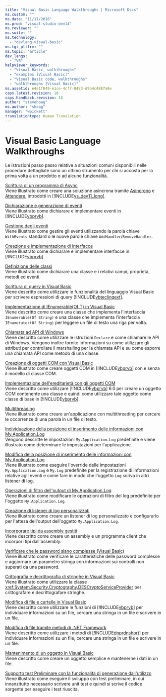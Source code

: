 ```yaml
---
title: "Visual Basic Language Walkthroughs | Microsoft Docs"
ms.custom: ""
ms.date: "11/17/2016"
ms.prod: "visual-studio-dev14"
ms.reviewer: ""
ms.suite: ""
ms.technology: 
  - "devlang-visual-basic"
ms.tgt_pltfrm: ""
ms.topic: "article"
dev_langs: 
  - "VB"
helpviewer_keywords: 
  - "Visual Basic, walkthroughs"
  - "examples [Visual Basic]"
  - "Visual Basic code, walkthroughs"
  - "walkthroughs [Visual Basic]"
ms.assetid: e4e1f849-e1ce-4cf7-8483-d9b4c4887a8e
caps.latest.revision: 18
caps.handback.revision: 18
author: "stevehoag"
ms.author: "shoag"
manager: "wpickett"
translationtype: Human Translation
---
```

# Visual Basic Language Walkthroughs
Le istruzioni passo passo relative a situazioni comuni disponibili nelle procedure dettagliate sono un ottimo strumento per chi si accosta per la prima volta a un prodotto o ad alcune funzionalità.  
  
 [Scrittura di un programma di Async](../Topic/Walkthrough:%20Accessing%20the%20Web%20by%20Using%20Async%20and%20Await%20\(C%23%20and%20Visual%20Basic\).md)  
 Viene illustrato come creare una soluzione asincrona tramite [Asincrono](../visual-basic/language-reference/modifiers/async.md) e [Attendere](../visual-basic/language-reference/operators/await-operator.md), introdotti in [!INCLUDE[vs_dev11_long](../csharp/includes/vs_dev11_long_md.md)].  
  
 [Dichiarazione e generazione di eventi](../visual-basic/programming-guide/language-features/events/walkthrough-declaring-and-raising-events.md)  
 Viene illustrato come dichiarare e implementare eventi in [!INCLUDE[vbprvb](../csharp/programming-guide/concepts/linq/includes/vbprvb_md.md)].  
  
 [Gestione degli eventi](../visual-basic/programming-guide/language-features/events/walkthrough-handling-events.md)  
 Viene illustrato come gestire gli eventi utilizzando la parola chiave `WithEvents` standard o le nuove parole chiave `AddHandler`\/`RemoveHandler`.  
  
 [Creazione e implementazione di interfacce](../visual-basic/programming-guide/language-features/interfaces/walkthrough-creating-and-implementing-interfaces.md)  
 Viene illustrato come dichiarare e implementare interfacce in [!INCLUDE[vbprvb](../csharp/programming-guide/concepts/linq/includes/vbprvb_md.md)].  
  
 [Definizione delle classi](../visual-basic/programming-guide/language-features/objects-and-classes/walkthrough-defining-classes.md)  
 Viene illustrato come dichiarare una classe e i relativi campi, proprietà, metodi ed eventi.  
  
 [Scrittura di query in Visual Basic](../visual-basic/programming-guide/concepts/linq/walkthrough-writing-queries.md)  
 Viene descritto come utilizzare le funzionalità del linguaggio Visual Basic per scrivere espressioni di query [!INCLUDE[vbteclinqext](../csharp/getting-started/includes/vbteclinqext_md.md)].  
  
 [Implementazione di IEnumerable\(Of T\) in Visual Basic](../visual-basic/programming-guide/language-features/control-flow/walkthrough-implementing-ienumerable-of-t.md)  
 Viene descritto come creare una classe che implementa l'interfaccia `IEnumerable(Of String)` e una classe che implementa l'interfaccia `IEnumerator(Of String)` per leggere un file di testo una riga per volta.  
  
 [Chiamata ad API di Windows](../visual-basic/programming-guide/com-interop/walkthrough-calling-windows-apis.md)  
 Viene descritto come utilizzare le istruzioni `Declare` e come chiamare le API di Windows.  Vengono inoltre fornite informazioni su come utilizzare gli attributi per controllare il marshalling per la chiamata API e su come esporre una chiamata API come metodo di una classe.  
  
 [Creazione di oggetti COM con Visual Basic](../visual-basic/programming-guide/com-interop/walkthrough-creating-com-objects.md)  
 Viene illustrato come creare oggetti COM in [!INCLUDE[vbprvb](../csharp/programming-guide/concepts/linq/includes/vbprvb_md.md)] con e senza il modello di classe COM.  
  
 [Implementazione dell'ereditarietà con gli oggetti COM](../visual-basic/programming-guide/com-interop/walkthrough-implementing-inheritance-with-com-objects.md)  
 Viene descritto come utilizzare [!INCLUDE[vbprvb](../csharp/programming-guide/concepts/linq/includes/vbprvb_md.md)] 6.0 per creare un oggetto COM contenente una classe e quindi come utilizzare tale oggetto come classe di base in [!INCLUDE[vbprvb](../csharp/programming-guide/concepts/linq/includes/vbprvb_md.md)].  
  
 [Multithreading](../Topic/Walkthrough:%20Multithreading%20with%20the%20BackgroundWorker%20Component%20\(C%23%20and%20Visual%20Basic\).md)  
 Viene illustrato come creare un'applicazione con multithreading per cercare le occorrenze di una parola in un file di testo.  
  
 [Individuazione della posizione di inserimento delle informazioni con My.Application.Log](../visual-basic/developing-apps/programming/log-info/walkthrough-determining-where-my-application-log-writes-information.md)  
 Vengono descritte le impostazioni `My.Application.Log` predefinite e viene illustrato come determinare le impostazioni per l'applicazione.  
  
 [Modifica della posizione di inserimento delle informazioni con My.Application.Log](../visual-basic/developing-apps/programming/log-info/walkthrough-changing-where-my-application-log-writes-information.md)  
 Viene illustrato come eseguire l'override delle impostazioni `My.Application.Log` e `My.Log` predefinite per la registrazione di informazioni relative agli eventi e come fare in modo che l'oggetto `Log` scriva in altri listener di log.  
  
 [Operazioni di filtro dell'output di My.Application.Log](../visual-basic/developing-apps/programming/log-info/walkthrough-filtering-my-application-log-output.md)  
 Viene illustrato come modificare le operazioni di filtro del log predefinite per l'oggetto `My.Application.Log`.  
  
 [Creazione di listener di log personalizzati](../visual-basic/developing-apps/programming/log-info/walkthrough-creating-custom-log-listeners.md)  
 Viene illustrato come creare un listener di log personalizzato e configurarlo per l'attesa dell'output dell'oggetto `My.Application.Log`.  
  
 [Incorporare tipi da assembly gestiti](../Topic/Walkthrough:%20Embedding%20Types%20from%20Managed%20Assemblies%20\(C%23%20and%20Visual%20Basic\).md)  
 Viene descritto come creare un assembly e un programma client che incorpori tipi dall'assembly.  
  
 [Verificare che le password siano complesse \(Visual Basic\)](../visual-basic/programming-guide/language-features/strings/walkthrough-validating-that-passwords-are-complex.md)  
 Viene illustrato come verificare le caratteristiche delle password complesse e aggiornare un parametro stringa con informazioni sui controlli non superati da una password.  
  
 [Crittografia e decrittografia di stringhe in Visual Basic](../visual-basic/programming-guide/language-features/strings/walkthrough-encrypting-and-decrypting-strings.md)  
 Viene illustrato come utilizzare la classe <xref:System.Security.Cryptography.DESCryptoServiceProvider> per crittografare e decrittografare stringhe.  
  
 [Modifica di file e cartelle in Visual Basic](../visual-basic/developing-apps/programming/drives-directories-files/walkthrough-manipulating-files-and-directories.md)  
 Viene descritto come utilizzare le funzioni di [!INCLUDE[vbprvb](../csharp/programming-guide/concepts/linq/includes/vbprvb_md.md)] per individuare informazioni su un file, cercare una stringa in un file e scrivere in un file.  
  
 [Modifica di file tramite metodi di .NET Framework](../visual-basic/developing-apps/programming/drives-directories-files/walkthrough-manipulating-files-by-using-net-framework-methods.md)  
 Viene descritto come utilizzare i metodi di [!INCLUDE[dnprdnshort](../csharp/getting-started/includes/dnprdnshort_md.md)] per individuare informazioni su un file, cercare una stringa in un file e scrivere in un file.  
  
 [Mantenimento di un oggetto in Visual Basic](../Topic/Walkthrough:%20Persisting%20an%20Object%20\(C%23%20and%20Visual%20Basic\).md)  
 Viene descritto come creare un oggetto semplice e mantenerne i dati in un file.  
  
 [Supporto test Preliminare con la funzionalità di generazione dall'utilizzo](../Topic/Walkthrough:%20Test-First%20Support%20with%20the%20Generate%20From%20Usage%20Feature.md)  
 Viene illustrato come eseguire il sviluppo con test preliminare, in cui innanzitutto necessario scrivere unit test e quindi si scrive il codice sorgente per eseguire i test riuscita.